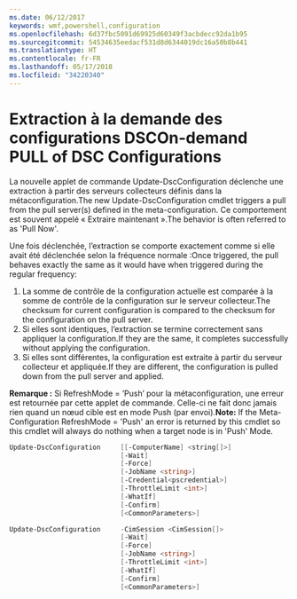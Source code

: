 ```yaml
---
ms.date: 06/12/2017
keywords: wmf,powershell,configuration
ms.openlocfilehash: 6d37fbc5091d69925d60349f3acbdecc92da1b95
ms.sourcegitcommit: 54534635eedacf531d8d6344019dc16a50b8b441
ms.translationtype: HT
ms.contentlocale: fr-FR
ms.lasthandoff: 05/17/2018
ms.locfileid: "34220340"
---
```

# <a name="on-demand-pull-of-dsc-configurations"></a><span data-ttu-id="4e0e7-102">Extraction à la demande des configurations DSC</span><span class="sxs-lookup"><span data-stu-id="4e0e7-102">On-demand PULL of DSC Configurations</span></span>

<span data-ttu-id="4e0e7-103">La nouvelle applet de commande Update-DscConfiguration déclenche une extraction à partir des serveurs collecteurs définis dans la métaconfiguration.</span><span class="sxs-lookup"><span data-stu-id="4e0e7-103">The new Update-DscConfiguration cmdlet triggers a pull from the pull server(s) defined in the meta-configuration.</span></span> <span data-ttu-id="4e0e7-104">Ce comportement est souvent appelé « Extraire maintenant ».</span><span class="sxs-lookup"><span data-stu-id="4e0e7-104">The behavior is often referred to as 'Pull Now'.</span></span>


<span data-ttu-id="4e0e7-105">Une fois déclenchée, l’extraction se comporte exactement comme si elle avait été déclenchée selon la fréquence normale :</span><span class="sxs-lookup"><span data-stu-id="4e0e7-105">Once triggered, the pull behaves exactly the same as it would have when triggered during the regular frequency:</span></span>

1. <span data-ttu-id="4e0e7-106">La somme de contrôle de la configuration actuelle est comparée à la somme de contrôle de la configuration sur le serveur collecteur.</span><span class="sxs-lookup"><span data-stu-id="4e0e7-106">The checksum for current configuration is compared to the checksum for the configuration on the pull server.</span></span>
2. <span data-ttu-id="4e0e7-107">Si elles sont identiques, l’extraction se termine correctement sans appliquer la configuration.</span><span class="sxs-lookup"><span data-stu-id="4e0e7-107">If they are the same, it completes successfully without applying the configuration.</span></span>
3. <span data-ttu-id="4e0e7-108">Si elles sont différentes, la configuration est extraite à partir du serveur collecteur et appliquée.</span><span class="sxs-lookup"><span data-stu-id="4e0e7-108">If they are different, the configuration is pulled down from the pull server and applied.</span></span>

<span data-ttu-id="4e0e7-109">**Remarque :** Si RefreshMode = ’Push’ pour la métaconfiguration, une erreur est retournée par cette applet de commande. Celle-ci ne fait donc jamais rien quand un nœud cible est en mode Push (par envoi).</span><span class="sxs-lookup"><span data-stu-id="4e0e7-109">**Note:** If the Meta-Configuration RefreshMode = 'Push' an error is returned by this cmdlet so this cmdlet will always do nothing when a target node is in 'Push' Mode.</span></span>

```powershell
Update-DscConfiguration     [[-ComputerName] <string[]>]
                            [-Wait]
                            [-Force]
                            [-JobName <string>]
                            [-Credential<pscredential>]
                            [-ThrottleLimit <int>]
                            [-WhatIf]
                            [-Confirm]
                            [<CommonParameters>]

Update-DscConfiguration     -CimSession <CimSession[]>
                            [-Wait]
                            [-Force]
                            [-JobName <string>]
                            [-ThrottleLimit <int>]
                            [-WhatIf]
                            [-Confirm]
                            [<CommonParameters>]
```
